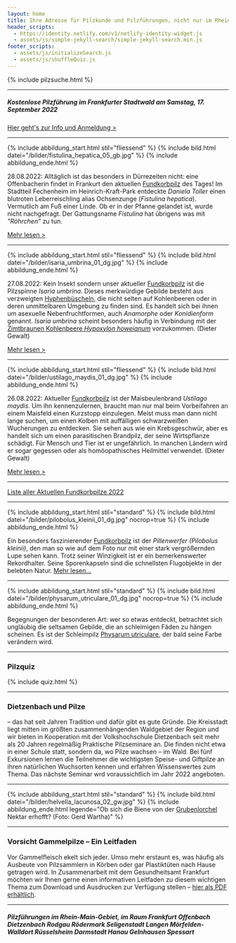 ```yaml
---
layout: home
title: Ihre Adresse für Pilzkunde und Pilzführungen, nicht nur im Rhein-Main-Gebiet
header_scripts:
  - https://identity.netlify.com/v1/netlify-identity-widget.js
  - assets/js/simple-jekyll-search/simple-jekyll-search.min.js
footer_scripts:
  - assets/js/initializeSearch.js
  - assets/js/shuffleQuiz.js
---
```

{% include pilzsuche.html %}

- - -

##### Kostenlose Pilzführung im Frankfurter Stadtwald am Samstag, 17. September 2022

[Hier geht's zur Info und Anmeldung >](/termine)

- - -

{% include abbildung_start.html stil="fliessend" %}
{% include bild.html datei="/bilder/fistulina_hepatica_05_gb.jpg" %}
{% include abbildung_ende.html %}

28.08.2022:  Alltäglich ist das besonders in Dürrezeiten nicht: eine Offenbacherin findet in Frankurt den aktuellen [Fundkorbpilz](AA "Glossar-") des Tages! Im Stadtteil Fechenheim im Heinrich-Kraft-Park entdeckte *Daniela Toller* einen blutroten Leberreischling alias Ochsenzunge (*Fistulina hepatica*). Vermutlich am Fuß einer Linde. Ob er in der Pfanne gelandet ist, wurde nicht nachgefragt. Der Gattungsname *Fistulina* hat übrigens was mit *"Röhrchen"* zu tun.

[Mehr lesen >](/pilze/fistulina-hepatica-ochsenzunge-leberreischling)

<div style="clear:  both"></div>

- - -

{% include abbildung_start.html stil="fliessend" %}
{% include bild.html datei="/bilder/isaria_umbrina_01_dg.jpg" %}
{% include abbildung_ende.html %}

27.08.2022:  Kein Insekt sondern unser aktueller [Fundkorbpilz](AA "Glossar-") ist die Pilzspinne *Isaria umbrina*. Dieses merkwürdige Gebilde besteht aus verzweigten [Hyphenbüscheln](Hyphen "Glossar"), die nicht selten auf Kohlenbeeren oder in deren unmittelbaren Umgebung zu finden sind. Es handelt sich bei ihnen um asexuelle Nebenfruchtformen, auch *Anamorphe* oder *Konidienform* genannt. *Isaria umbrina* scheint besonders häufig in Verbindung mit der [Zimtbraunen Kohlenbeere *Hypoxylon howeianum*](/pilze/hypoxylon-howeianum-zimtbraune-kohlenbeere) vorzukommen. (Dieter Gewalt)

[Mehr lesen >](/pilze/isaria-umbrina-pilzspinne)

<div style="clear:  both"></div>

- - -

{% include abbildung_start.html stil="fliessend" %}
{% include bild.html datei="/bilder/ustilago_maydis_01_dg.jpg" %}
{% include abbildung_ende.html %}

26.08.2022: Aktueller [Fundkorbpilz](AA "Glossar-") ist der Maisbeulenbrand *Ustilago maydis*. Um ihn kennenzulernen, braucht man nur mal beim Vorbeifahren an einem Maisfeld einen Kurzstopp einzulegen. Meist muss man dann nicht lange suchen, um einen Kolben mit auffälligen schwarzweißen Wucherungen zu entdecken. Sie sehen aus wie ein Krebsgeschwür, aber es handelt sich um einen parasitischen Brandpilz, der seine Wirtspflanze schädigt. Für Mensch und Tier ist er ungefährlich. In manchen Ländern wird er sogar gegessen oder als homöopathisches Heilmittel verwendet. (Dieter Gewalt)

[Mehr lesen >](/pilze/ustilago-maydis-maisbeulenbrand)

<div style="clear:  both"></div>

- - -

[Liste aller Aktuellen Fundkorbpilze 2022](/artikel/liste-aller-aktuellen-fundkorbpilze-2022.html)

- - -

{% include abbildung_start.html stil="standard" %}
{% include bild.html datei="/bilder/pilobolus_kleinii_01_dg.jpg" nocrop=true %}
{% include abbildung_ende.html %}

Ein besonders faszinierender [Fundkorbpilz](AA "Glossar-") ist der *Pillenwerfer (Pilobolus kleinii)*, den man so wie auf dem Foto nur mit einer stark vergrößernden Lupe sehen kann. Trotz seiner Winzigkeit ist er ein bemerkenswerter Rekordhalter. Seine Sporenkapseln sind die schnellsten Flugobjekte in der belebten Natur. [Mehr lesen...](/pilze/pilobolus-kleinii-pillenwerfer)

- - -

{% include abbildung_start.html stil="standard" %}
{% include bild.html datei="/bilder/physarum_utriculare_01_dg.jpg" nocrop=true %}
{% include abbildung_ende.html %}

Begegnungen der besonderen Art: wer so etwas entdeckt, betrachtet sich ungläubig die seltsamen Gebilde, die an schleimigen Fäden zu hängen scheinen. Es ist der Schleimpilz [Physarum utriculare](/pilze/physarum-utriculare-fadenfruchtschleimpilz), der bald seine Farbe verändern wird.

- - -

### Pilzquiz

{% include quiz.html %}

- - -

### Dietzenbach und Pilze

– das hat seit Jahren Tradition und dafür gibt es gute Gründe. Die Kreisstadt liegt mitten im größten zusammenhängenden Waldgebiet der Region und wir bieten in Kooperation mit der Volkshochschule Dietzenbach seit mehr als 20 Jahren regelmäßig Praktische Pilzseminare an. Die finden nicht etwa in einer Schule statt, sondern da, wo Pilze wachsen – im Wald. Bei fünf Exkursionen lernen die Teilnehmer die wichtigsten Speise- und Giftpilze an ihren natürlichen Wuchsorten kennen und erfahren Wissenswertes zum Thema. Das nächste Seminar wrd voraussichtlich im Jahr 2022 angeboten.  

- - -

{% include abbildung_start.html stil="standard" %}
{% include bild.html datei="/bilder/helvella_lacunosa_02_gw.jpg" %}
{% include abbildung_ende.html legende="Ob sich die Biene von der <a href='/pilze/helvella-lacunosa-grubenlorchel'>Grubenlorchel</a> Nektar erhofft?  (Foto: Gerd Wartha)" %}

- - -

### Vorsicht Gammelpilze – Ein Leitfaden

Vor Gammelfleisch ekelt sich jeder. Umso mehr erstaunt es, was häufig als Ausbeute von Pilzsammlern in Körben oder gar Plastiktüten nach Hause getragen wird. In Zusammenarbeit mit dem Gesundheitsamt Frankfurt möchten wir Ihnen gerne einen informativen Leitfaden zu diesem wichtigen Thema zum Download und Ausdrucken zur Verfügung stellen – [hier als PDF erhältlich](/assets/docs/Fundkorb.de-Gammelpilze.pdf).

- - -

##### Pilzführungen im Rhein-Main-Gebiet, im Raum Frankfurt Offenbach Dietzenbach Rodgau Rödermark Seligenstadt Langen Mörfelden-Walldort Rüsselsheim Darmstadt Hanau Gelnhausen Spessart